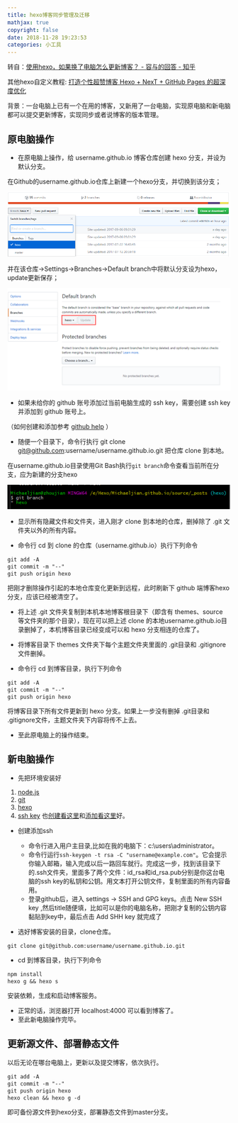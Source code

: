 ```yaml
---
title: hexo博客同步管理及迁移
mathjax: true
copyright: false
date: 2018-11-28 19:23:53
categories: 小工具
---
```


转自：[使用hexo，如果换了电脑怎么更新博客？ - 容与的回答 - 知乎](https://www.zhihu.com/question/21193762/answer/369050999)

其他hexo自定义教程: [打造个性超赞博客 Hexo + NexT + GitHub Pages 的超深度优化](https://io-oi.me/tech/hexo-next-optimization.html)


背景：一台电脑上已有一个在用的博客，又新用了一台电脑，实现原电脑和新电脑都可以提交更新博客，实现同步或者说博客的版本管理。


## 原电脑操作

- 在原电脑上操作，给 username.github.io 博客仓库创建 hexo 分支，并设为默认分支。

在Github的username.github.io仓库上新建一个hexo分支，并切换到该分支；

![1](/posts_res/2018-11-28-hexo博客同步管理及迁移/1.jpg)

并在该仓库->Settings->Branches->Default branch中将默认分支设为hexo，update更新保存；

![2](/posts_res/2018-11-28-hexo博客同步管理及迁移/2.jpg)

- 如果未给你的 github 账号添加过当前电脑生成的 ssh key，需要创建 ssh key 并添加到 github 账号上。

（如何创建和添加参考 [github help](https://link.zhihu.com/?target=https%3A//help.github.com/articles/connecting-to-github-with-ssh/) ）

- 随便一个目录下，命令行执行 git clone git@github.com:username/username.github.io.git 把仓库 clone 到本地。

在username.github.io目录使用Git Bash执行``git branch``命令查看当前所在分支，应为新建的分支hexo

![3](/posts_res/2018-11-28-hexo博客同步管理及迁移/3.jpg)

- 显示所有隐藏文件和文件夹，进入刚才 clone 到本地的仓库，删掉除了 .git 文件夹以外的所有内容。

- 命令行 cd 到 clone 的仓库（username.github.io）执行下列命令

```
git add -A
git commit -m "--"
git push origin hexo
```

把刚才删除操作引起的本地仓库变化更新到远程，此时刷新下 github 端博客hexo分支，应该已经被清空了。

- 将上述 .git 文件夹复制到本机本地博客根目录下（即含有 themes、source 等文件夹的那个目录），现在可以把上述 clone 的本地username.github.io目录删掉了，本机博客目录已经变成可以和 hexo 分支相连的仓库了。

- 将博客目录下 themes 文件夹下每个主题文件夹里面的 .git目录和 .gitignore文件删掉。 

- 命令行 cd 到博客目录，执行下列命令

```
git add -A
git commit -m "--"
git push origin hexo
```

将博客目录下所有文件更新到 hexo 分支。如果上一步没有删掉 .git目录和 .gitignore文件，主题文件夹下内容将传不上去。

- 至此原电脑上的操作结束。


## 新电脑操作

- 先把环境安装好

1. [node.js](https://nodejs.org/zh-cn/)
2. [git](https://git-scm.com/downloads)
3. [hexo](https://hexo.io/zh-cn/docs/setup)
4. [ssh key]() 也[创建看这里](https://www.jianshu.com/p/fceaf373d797)和[添加看这里](https://github.com/settings/developers)好。

- 创建添加ssh

    - 命令行进入用户主目录,比如在我的电脑下：c:\users\administrator。
    - 命令行运行`ssh-keygen -t rsa -C "username@example.com"`。它会提示你输入邮箱，输入完成以后一路回车就行。完成这一步，找到该目录下的.ssh文件夹，里面多了两个文件：id_rsa和id_rsa.pub分别是你这台电脑的ssh key的私钥和公钥。用文本打开公钥文件，复制里面的所有内容备用。
    - 登录github后，进入 settings -> SSH and GPG keys。点击 New SSH key ,然后title随便填，比如可以是你的电脑名称，把刚才复制的公钥内容黏贴到key中，最后点击 Add SHH key 就完成了

- 选好博客安装的目录，clone仓库。

```
git clone git@github.com:username/username.github.io.git
```

- cd 到博客目录，执行下列命令

```
npm install
hexo g && hexo s
```

安装依赖，生成和启动博客服务。

- 正常的话，浏览器打开 localhost:4000 可以看到博客了。
- 至此新电脑操作完毕。


## 更新源文件、部署静态文件

以后无论在哪台电脑上，更新以及提交博客，依次执行。

```
git add -A
git commit -m "--"
git push origin hexo
hexo clean && hexo g -d
```

即可备份源文件到hexo分支，部署静态文件到master分支。


